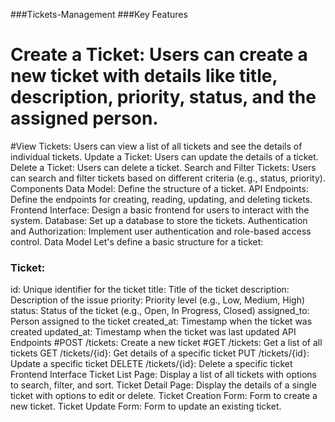 ###Tickets-Management 
###Key Features
# Create a Ticket: Users can create a new ticket with details like title, description, priority, status, and the assigned person.
#View Tickets: Users can view a list of all tickets and see the details of individual tickets.
Update a Ticket: Users can update the details of a ticket.
Delete a Ticket: Users can delete a ticket.
Search and Filter Tickets: Users can search and filter tickets based on different criteria (e.g., status, priority).
Components
Data Model: Define the structure of a ticket.
API Endpoints: Define the endpoints for creating, reading, updating, and deleting tickets.
Frontend Interface: Design a basic frontend for users to interact with the system.
Database: Set up a database to store the tickets.
Authentication and Authorization: Implement user authentication and role-based access control.
Data Model
Let's define a basic structure for a ticket:

### Ticket:
id: Unique identifier for the ticket
title: Title of the ticket
description: Description of the issue
priority: Priority level (e.g., Low, Medium, High)
status: Status of the ticket (e.g., Open, In Progress, Closed)
assigned_to: Person assigned to the ticket
created_at: Timestamp when the ticket was created
updated_at: Timestamp when the ticket was last updated
API Endpoints
#POST /tickets: Create a new ticket
#GET /tickets: Get a list of all tickets
GET /tickets/{id}: Get details of a specific ticket
PUT /tickets/{id}: Update a specific ticket
DELETE /tickets/{id}: Delete a specific ticket
Frontend Interface
Ticket List Page: Display a list of all tickets with options to search, filter, and sort.
Ticket Detail Page: Display the details of a single ticket with options to edit or delete.
Ticket Creation Form: Form to create a new ticket.
Ticket Update Form: Form to update an existing ticket.
